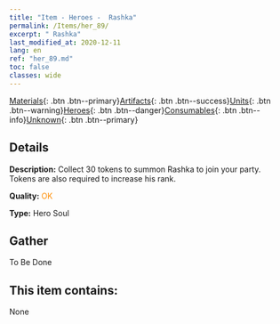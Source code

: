 ```yaml
---
title: "Item - Heroes -  Rashka"
permalink: /Items/her_89/
excerpt: " Rashka"
last_modified_at: 2020-12-11
lang: en
ref: "her_89.md"
toc: false
classes: wide
---
```

 [Materials](/Items/){: .btn .btn--primary}[Artifacts](/Items/Artifacts/){: .btn .btn--success}[Units](/Items/Units/){: .btn .btn--warning}[Heroes](/Items/Heroes/){: .btn .btn--danger}[Consumables](/Items/Consumables/){: .btn .btn--info}[Unknown](/Items/Unknown/){: .btn .btn--primary}

## Details
 **Description:** Collect 30 tokens to summon Rashka to join your party. Tokens are also required to increase his rank.

 **Quality:** <span style="color: #FF8C00">OK</span>

 **Type:** Hero Soul

## Gather

  To Be Done

## This item contains:

  None


